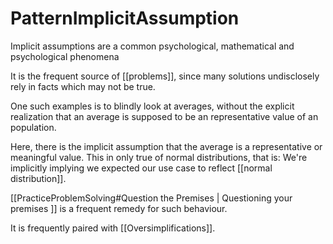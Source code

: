 # PatternImplicitAssumption

Implicit assumptions are a common psychological, mathematical and psychological phenomena

It is the frequent source of [[problems]], since many solutions undisclosely rely in facts which may not be true.

One such examples is to blindly look at averages, without the explicit realization that an average is supposed to be an representative value of an population.

Here, there is the implicit assumption that the average is a representative or meaningful value. This in only true of normal distributions, that is: We're implicitly implying we expected our use case to reflect [[normal distribution]].

[[PracticeProblemSolving#Question the Premises | Questioning your premises ]] is a frequent remedy for such behaviour.

It is frequently paired with [[Oversimplifications]].
